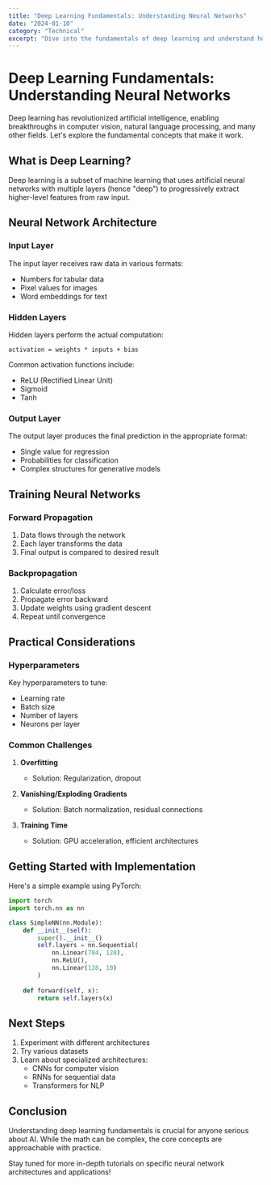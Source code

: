 ```yaml
---
title: "Deep Learning Fundamentals: Understanding Neural Networks"
date: "2024-01-10"
category: "Technical"
excerpt: "Dive into the fundamentals of deep learning and understand how neural networks work under the hood."
---
```


# Deep Learning Fundamentals: Understanding Neural Networks

Deep learning has revolutionized artificial intelligence, enabling breakthroughs in computer vision, natural language processing, and many other fields. Let's explore the fundamental concepts that make it work.

## What is Deep Learning?

Deep learning is a subset of machine learning that uses artificial neural networks with multiple layers (hence "deep") to progressively extract higher-level features from raw input.

## Neural Network Architecture

### Input Layer

The input layer receives raw data in various formats:
- Numbers for tabular data
- Pixel values for images
- Word embeddings for text

### Hidden Layers

Hidden layers perform the actual computation:
```
activation = weights * inputs + bias
```

Common activation functions include:
- ReLU (Rectified Linear Unit)
- Sigmoid
- Tanh

### Output Layer

The output layer produces the final prediction in the appropriate format:
- Single value for regression
- Probabilities for classification
- Complex structures for generative models

## Training Neural Networks

### Forward Propagation

1. Data flows through the network
2. Each layer transforms the data
3. Final output is compared to desired result

### Backpropagation

1. Calculate error/loss
2. Propagate error backward
3. Update weights using gradient descent
4. Repeat until convergence

## Practical Considerations

### Hyperparameters

Key hyperparameters to tune:
- Learning rate
- Batch size
- Number of layers
- Neurons per layer

### Common Challenges

1. **Overfitting**
   - Solution: Regularization, dropout
   
2. **Vanishing/Exploding Gradients**
   - Solution: Batch normalization, residual connections

3. **Training Time**
   - Solution: GPU acceleration, efficient architectures

## Getting Started with Implementation

Here's a simple example using PyTorch:

```python
import torch
import torch.nn as nn

class SimpleNN(nn.Module):
    def __init__(self):
        super().__init__()
        self.layers = nn.Sequential(
            nn.Linear(784, 128),
            nn.ReLU(),
            nn.Linear(128, 10)
        )
    
    def forward(self, x):
        return self.layers(x)
```

## Next Steps

1. Experiment with different architectures
2. Try various datasets
3. Learn about specialized architectures:
   - CNNs for computer vision
   - RNNs for sequential data
   - Transformers for NLP

## Conclusion

Understanding deep learning fundamentals is crucial for anyone serious about AI. While the math can be complex, the core concepts are approachable with practice.

Stay tuned for more in-depth tutorials on specific neural network architectures and applications!